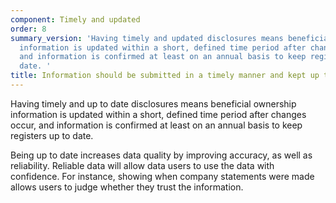 ```yaml
---
component: Timely and updated
order: 8
summary_version: 'Having timely and updated disclosures means beneficial ownership
  information is updated within a short, defined time period after changes occur,
  and information is confirmed at least on an annual basis to keep registers up to
  date. '
title: Information should be submitted in a timely manner and kept up to date
---
```


Having timely and up to date disclosures means beneficial ownership information is updated within a short, defined time period after changes occur, and information is confirmed at least on an annual basis to keep registers up to date. 

Being up to date increases data quality by improving accuracy, as well as reliability. Reliable data will allow data users to use the data with confidence. For instance, showing when company statements were made allows users to judge whether they trust the information.